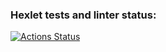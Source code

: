 ### Hexlet tests and linter status:
[![Actions Status](https://github.com/dinikoff/python-project-49/workflows/hexlet-check/badge.svg)](https://github.com/dinikoff/python-project-49/actions)